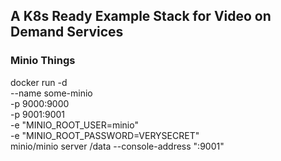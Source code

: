 ## A K8s Ready Example Stack for Video on Demand Services



### Minio Things
docker run -d \
  --name some-minio \
  -p 9000:9000 \
  -p 9001:9001 \
  -e "MINIO_ROOT_USER=minio" \
  -e "MINIO_ROOT_PASSWORD=VERYSECRET" \
  minio/minio server /data --console-address ":9001"